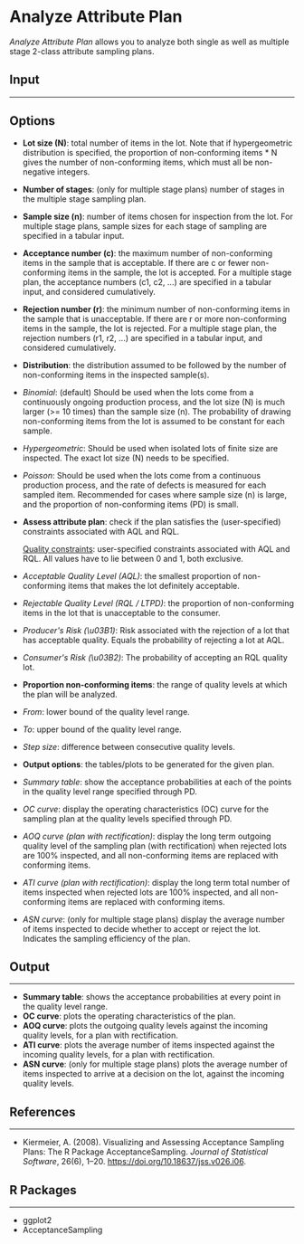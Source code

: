Analyze Attribute Plan 
==========================
*Analyze Attribute Plan* allows you to analyze both single as well as multiple stage 2-class attribute sampling plans.

## Input
-------
## Options
- **Lot size (N)**: total number of items in the lot. Note that if hypergeometric distribution is specified, the proportion of non-conforming items * N gives the number of non-conforming items, which must all be non-negative integers.
- **Number of stages**: (only for multiple stage plans) number of stages in the multiple stage sampling plan.
- **Sample size (n)**: number of items chosen for inspection from the lot. For multiple stage plans, sample sizes for each stage of sampling are specified in a tabular input.
- **Acceptance number (c)**: the maximum number of non-conforming items in the sample that is acceptable. If there are c or fewer non-conforming items in the sample, the lot is accepted. For a multiple stage plan, the acceptance numbers (c1, c2, ...) are specified in a tabular input, and considered cumulatively.
- **Rejection number (r)**: the minimum number of non-conforming items in the sample that is unacceptable. If there are r or more non-conforming items in the sample, the lot is rejected. For a multiple stage plan, the rejection numbers (r1, r2, ...) are specified in a tabular input, and considered cumulatively.
- **Distribution**: the distribution assumed to be followed by the number of non-conforming items in the inspected sample(s).
 - *Binomial*: (default) Should be used when the lots come from a continuously ongoing production process, and the lot size (N) is much larger (>= 10 times) than the sample size (n). The probability of drawing non-conforming items from the lot is assumed to be constant for each sample.
 - *Hypergeometric*: Should be used when isolated lots of finite size are inspected. The exact lot size (N) needs to be specified.
 - *Poisson*: Should be used when the lots come from a continuous production process, and the rate of defects is measured for each sampled item. Recommended for cases where sample size (n) is large, and the proportion of non-conforming items (PD) is small.
- **Assess attribute plan**: check if the plan satisfies the (user-specified) constraints associated with AQL and RQL.
    
    <u>Quality constraints</u>: user-specified constraints associated with AQL and RQL. All values have to lie between 0 and 1, both exclusive.
 - *Acceptable Quality Level (AQL)*: the smallest proportion of non-conforming items that makes the lot definitely acceptable.
 - *Rejectable Quality Level (RQL / LTPD)*: the proportion of non-conforming items in the lot that is unacceptable to the consumer.
 - *Producer's Risk (\u03B1)*: Risk associated with the rejection of a lot that has acceptable quality. Equals the probability of rejecting a lot at AQL.
 - *Consumer's Risk (\u03B2)*: The probability of accepting an RQL quality lot.
- **Proportion non-conforming items**: the range of quality levels at which the plan will be analyzed.
 - *From*: lower bound of the quality level range.
 - *To*: upper bound of the quality level range.
 - *Step size*: difference between consecutive quality levels.
- **Output options**: the tables/plots to be generated for the given plan.
 - *Summary table*: show the acceptance probabilities at each of the points in the quality level range specified through PD.
 - *OC curve*: display the operating characteristics (OC) curve for the sampling plan at the quality levels specified through PD.
 - *AOQ curve (plan with rectification)*: display the long term outgoing quality level of the sampling plan (with rectification) when rejected lots are 100% inspected, and all non-conforming items are replaced with conforming items.
 - *ATI curve (plan with rectification)*: display the long term total number of items inspected when rejected lots are 100% inspected, and all non-conforming items are replaced with conforming items.
 - *ASN curve*: (only for multiple stage plans) display the average number of items inspected to decide whether to accept or reject the lot. Indicates the sampling efficiency of the plan.
 
## Output 
-------
- **Summary table**: shows the acceptance probabilities at every point in the quality level range.
- **OC curve**: plots the operating characteristics of the plan.
- **AOQ curve**: plots the outgoing quality levels against the incoming quality levels, for a plan with rectification.
- **ATI curve**: plots the average number of items inspected against the incoming quality levels, for a plan with rectification.
- **ASN curve**: (only for multiple stage plans) plots the average number of items inspected to arrive at a decision on the lot, against the incoming quality levels.

## References 
-------
- Kiermeier, A. (2008). Visualizing and Assessing Acceptance Sampling Plans: The R Package AcceptanceSampling. *Journal of Statistical Software*, 26(6), 1–20. https://doi.org/10.18637/jss.v026.i06.

## R Packages
-------
- ggplot2
- AcceptanceSampling